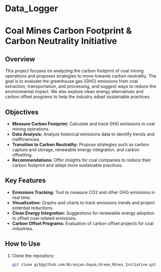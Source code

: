 # Data_Logger
# Coal Mines Carbon Footprint & Carbon Neutrality Initiative

## Overview
This project focuses on analyzing the carbon footprint of coal mining operations and proposes strategies to move towards carbon neutrality. The goal is to evaluate the greenhouse gas (GHG) emissions from coal extraction, transportation, and processing, and suggest ways to reduce the environmental impact. We also explore clean energy alternatives and carbon offset programs to help the industry adopt sustainable practices.

## Objectives
- **Measure Carbon Footprint:** Calculate and track GHG emissions in coal mining operations.
- **Data Analysis:** Analyze historical emissions data to identify trends and inefficiencies.
- **Transition to Carbon Neutrality:** Propose strategies such as carbon capture and storage, renewable energy integration, and carbon offsetting.
- **Recommendations:** Offer insights for coal companies to reduce their carbon footprint and adopt more sustainable practices.

## Key Features
- **Emissions Tracking:** Tool to measure CO2 and other GHG emissions in real time.
- **Visualization:** Graphs and charts to track emissions trends and project potential reductions.
- **Clean Energy Integration:** Suggestions for renewable energy adoption to offset coal-related emissions.
- **Carbon Offset Programs:** Evaluation of carbon offset projects for coal industries.

## How to Use
1. Clone the repository:
   ```bash
   git clone git@github.com:Niranjan-GopaL/Green_Mines_Initiative.git
